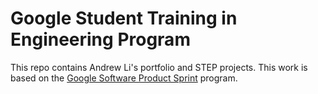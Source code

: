 # Google Student Training in Engineering Program

This repo contains Andrew Li's portfolio and STEP projects.
This work is based on the [Google Software Product Sprint](https://g.co/softwareproductsprint) program.



